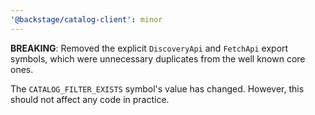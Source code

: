```yaml
---
'@backstage/catalog-client': minor
---
```


**BREAKING**: Removed the explicit `DiscoveryApi` and `FetchApi` export symbols,
which were unnecessary duplicates from the well known core ones.

The `CATALOG_FILTER_EXISTS` symbol's value has changed. However, this should not
affect any code in practice.
